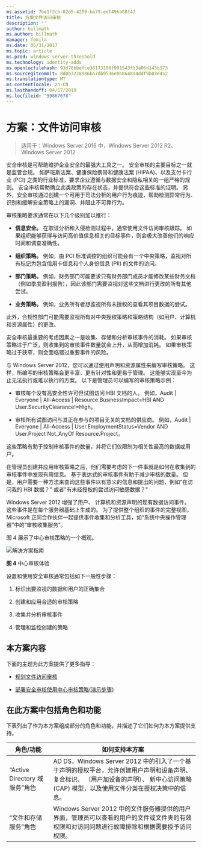 ```yaml
---
ms.assetid: 7be1f2cb-02d5-4209-ba79-edf496a88f47
title: 方案文件访问审核
description: ''
author: billmath
ms.author: billmath
manager: femila
ms.date: 05/31/2017
ms.topic: article
ms.prod: windows-server-threshold
ms.technology: identity-adds
ms.openlocfilehash: 93d78bbefce38173198f991543fb3a06d145b373
ms.sourcegitcommit: 0d0b32c8986ba7db9536e0b8648d4ddf9b03e452
ms.translationtype: MT
ms.contentlocale: zh-CN
ms.lasthandoff: 04/17/2019
ms.locfileid: "59867678"
---
```

# <a name="scenario-file-access-auditing"></a>方案：文件访问审核

>适用于：Windows Server 2016 中，Windows Server 2012 R2、 Windows Server 2012

安全审核是可帮助维护企业安全的最强大工具之一。 安全审核的主要目标之一就是监管合规。 如萨班斯法案、健康保险携带和健康法案 (HIPAA)、以及支付卡行业 (PCI) 之类的行业标准，要求企业遵循与数据安全和隐私相关的一组严格的规则。 安全审核帮助确立此类政策的存在状态，并提供符合这些标准的证明。 另外，安全审核通过创建一个可用于司法分析的用户行为痕迹，帮助检测异常行为、识别和缓解安全策略上的漏洞、并阻止不可靠行为。  
  
审核策略要求通常在以下几个级别加以推行：  
  
-   **信息安全。** 在取证分析和入侵检测过程中，通常使用文件访问审核跟踪。 如果组织能够获得与访问高价值信息相关的目标事件，则会极大改善他们的响应时间和调查准确性。  
  
-   **组织策略。** 例如，由 PCI 标准调控的组织可能会有一个中央策略，监视对所有标记为包含信用卡信息和个人身份信息 (PII) 的文件的访问。  
  
-   **部门策略。** 例如，财务部门可能要求只有财务部门成员才能修改某些财务文档（例如季度盈利报告），因此该部门需要监视对这些文档进行更改的所有其他尝试。  
  
-   **业务策略。** 例如，业务所有者想监视所有未授权的查看其项目数据的尝试。  
  
此外，合规性部门可能需要监视所有对中央授权策略和策略结构（如用户、计算机和资源属性）的更改。  
  
安全审核最重要的考虑因素之一是收集、存储和分析审核事件的消耗。 如果审核策略过于广泛，则收集到的审核事件数量就会上升，从而增加消耗。 如果审核策略过于狭窄，则会面临错过重要事件的风险。  
  
与 Windows Server 2012，您可以通过使用声明和资源属性来编写审核策略。 这样，所编写的审核策略会更丰富、更有针对性和更易于管理。 这能够实现至今为止无法执行或难以执行的方案。 以下是管理员可以编写的审核策略示例：  
  
-   审核每个没有高安全性许可但试图访问 HBI 文档的人。 例如，Audit | Everyone | All-Access | Resource.BusinessImpact=HBI AND User.SecurityClearance!=High。  
  
-   审核所有试图访问与其正在参与的项目无关的文档的供应商。 例如，Audit | Everyone | All-Access | User.EmploymentStatus=Vendor AND User.Project Not_AnyOf Resource.Project。  
  
这些策略有助于控制审核事件的数量，并将它们仅限制为相关性最高的数据或用户。  
  
在管理员创建并应用审核策略之后，他们需要考虑的下一件事就是如何在收集到的审核事件中发现有用信息。 基于表达式的审核事件有助于减少审核的数量。 但是，用户需要一种方法来查询这些事件以有意义的信息和提出的问题，例如"在访问我的 HBI 数据？" 或者"有未经授权的尝试访问敏感数据？"  
  
 Windows Server 2012 增强了用户、 计算机和资源声明的现有数据访问事件。 这些事件是在每个服务器基础上生成的。 为了提供整个组织的事件的完整视图，Microsoft 正同合作伙伴一起提供事件收集和分析工具，如“系统中央操作管理器”中的“审核收集服务”。  
  
图 4 展示了中心审核策略的一个概观。  
  
![解决方案指南](media/Scenario--File-Access-Auditing/DynamicAccessControl_RevGuide_4.JPG)  
  
**图 4** 中心审核体验  
  
设置和使用安全审核通常包括如下一般性步骤：  
  
1.  标识出要监视的数据和用户的正确集合  
  
2.  创建和应用合适的审核策略  
  
3.  收集并分析审核事件  
  
4.  管理和监控创建的策略  
  
## <a name="in-this-scenario"></a>本方案内容  
下面的主题为此方案提供了更多指导：  
  
-   [规划文件访问审核](Plan-for-File-Access-Auditing.md)  
  
-   [部署安全审核使用中心审核策略&#40;演示步骤&#41;](Deploy-Security-Auditing-with-Central-Audit-Policies--Demonstration-Steps-.md)  
  
## <a name="BKMK_NEW"></a>在此方案中包括角色和功能  
下表列出了作为本方案组成部分的角色和功能，并描述了它们如何为本方案提供支持。  
  
|角色/功能|如何支持本方案|  
|-----------------|---------------------------------|  
|“Active Directory 域服务”角色|AD DS，Windows Server 2012 中的引入了一个基于声明的授权平台，允许创建用户声明和设备声明、 复合标识、 （用户加设备的声明）、 新中心访问策略 (CAP) 模型，以及使用文件分类在授权决策中的信息。|  
|“文件和存储服务”角色|Windows Server 2012 中的文件服务器提供的用户界面，管理员可以查看的用户的文件或文件夹的有效权限和对访问问题进行故障排除和根据需要授予访问权限。|  
  


